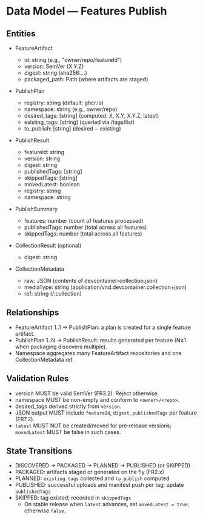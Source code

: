 # Data Model — Features Publish

## Entities

- FeatureArtifact
  - id: string (e.g., "owner/repo/featureId")
  - version: SemVer (X.Y.Z)
  - digest: string (sha256:...)
  - packaged_path: Path (where artifacts are staged)

- PublishPlan
  - registry: string (default: ghcr.io)
  - namespace: string (e.g., owner/repo)
  - desired_tags: [string] (computed: X, X.Y, X.Y.Z, latest)
  - existing_tags: [string] (queried via /tags/list)
  - to_publish: [string] (desired − existing)

- PublishResult
  - featureId: string
  - version: string
  - digest: string
  - publishedTags: [string]
  - skippedTags: [string]
  - movedLatest: boolean
  - registry: string
  - namespace: string

- PublishSummary
  - features: number (count of features processed)
  - publishedTags: number (total across all features)
  - skippedTags: number (total across all features)

- CollectionResult (optional)
  - digest: string

- CollectionMetadata
  - raw: JSON (contents of devcontainer-collection.json)
  - mediaType: string (application/vnd.devcontainer.collection+json)
  - ref: string (<registry>/<namespace>:collection)

## Relationships

- FeatureArtifact 1..1 → PublishPlan: a plan is created for a single feature artifact.
- PublishPlan 1..N → PublishResult: results generated per feature (N≥1 when packaging discovers multiple).
- Namespace aggregates many FeatureArtifact repositories and one CollectionMetadata ref.

## Validation Rules

- version MUST be valid SemVer (FR3.2). Reject otherwise.
- namespace MUST be non-empty and conform to `<owner>/<repo>`.
- desired_tags derived strictly from `version`.
- JSON output MUST include `featureId`, `digest`, `publishedTags` per feature (FR7.2).
- `latest` MUST NOT be created/moved for pre‑release versions; `movedLatest` MUST be false in such cases.

## State Transitions

- DISCOVERED → PACKAGED → PLANNED → PUBLISHED (or SKIPPED)
- PACKAGED: artifacts staged or generated on the fly (FR2.x)
- PLANNED: `existing_tags` collected and `to_publish` computed
- PUBLISHED: successful uploads and manifest push per tag; update `publishedTags`
- SKIPPED: tag existed; recorded in `skippedTags`
  - On stable release when `latest` advances, set `movedLatest = true`; otherwise `false`.
